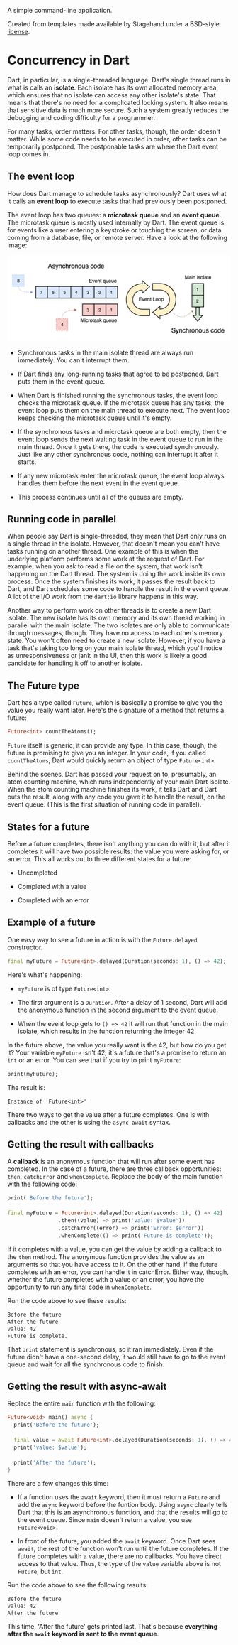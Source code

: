 A simple command-line application.

Created from templates made available by Stagehand under a BSD-style
[license](https://github.com/dart-lang/stagehand/blob/master/LICENSE).

# Concurrency in Dart

Dart, in particular, is a single-threaded language. Dart's single thread runs in what is calls an **isolate**. Each isolate
has its own allocated memory area, which ensures that no isolate can access any other isolate's state. That means that
there's no need for a complicated locking system. It also means that sensitive data is much more secure. Such a system
greatly reduces the debugging and coding difficulty for a programmer.

For many tasks, order matters. For other tasks, though, the order doesn't matter. While some code needs to be executed in
order, other tasks can be temporarily postponed. The postponable tasks are where the Dart event loop comes in.

## The event loop

How does Dart manage to schedule tasks asynchronously? Dart uses what it calls an **event loop** to execute tasks that had
previously been postponed.

The event loop has two queues: a **microtask queue** and an **event queue**. The microtask queue is mostly used internally
by Dart. The event queue is for events like a user entering a keystroke or touching the screen, or data coming from a
database, file, or remote server. Have a look at the following image:

![](event_loop.png)

+ Synchronous tasks in the main isolate thread are always run immediately. You can't interrupt them.
+ If Dart finds any long-running tasks that agree to be postponed, Dart puts them in the event queue.
+ When Dart is finished running the synchronous tasks, the event loop checks the microtask queue. If the microtask queue
has any tasks, the event loop puts them on the main thread to execute next. The event loop keeps checking the microtask
  queue until it's empty.
+ If the synchronous tasks and microtask queue are both empty, then the event loop sends the next waiting task in the event
queue to run in the main thread. Once it gets there, the code is executed synchronously. Just like any other synchronous
  code, nothing can interrupt it after it starts.
  
+ If any new microtask enter the microtask queue, the event loop always handles them before the next event in the event
queue.
  
+ This process continues until all of the queues are empty.

## Running code in parallel

When people say Dart is single-threaded, they mean that Dart only runs on a single thread in the isolate. However, that
doesn't mean you can't have tasks running on another thread. One example of this is when the underlying platform performs
some work at the request of Dart. For example, when you ask to read a file on the system, that work isn't happening on the
Dart thread. The system is doing the work inside its own process. Once the system finishes its work, it passes the result
back to Dart, and Dart schedules some code to handle the result in the event queue. A lot of the I/O work from the
`dart:io` library happens in this way.

Another way to perform work on other threads is to create a new Dart isolate. The new isolate has its own memory and its
own thread working in parallel with the main isolate. The two isolates are only able to communicate through messages,
though. They have no access to each other's memory state. You won't often need to create a new isolate. However, if you
have a task that's taking too long on your main isolate thread, which you'll notice as unresponsiveness or jank in the UI,
then this work is likely a good candidate for handling it off to another isolate.

## The Future type

Dart has a type called `Future`, which is basically a promise to give you the value you really want later. Here's the signature
of a method that returns a future:
```dart
Future<int> countTheAtoms();
```
`Future` itself is generic; it can provide any type. In this case, though, the future is promising to give you an integer.
In your code, if you called `countTheAtoms`, Dart would quickly return an object of type `Future<int>`.

Behind the scenes, Dart has passed your request on to, presumably, an atom counting machine, which runs independently of
your main Dart isolate. When the atom counting machine finishes its work, it tells Dart and Dart puts the result, along
with any code you gave it to handle the result, on the event queue. (This is the first situation of running code in parallel).

## States for a future

Before a future completes, there isn't anything you can do with it, but after it completes it will have two possible results:
the value you were asking for, or an error. This all works out to three different states for a future:
+ Uncompleted

+ Completed with a value

+ Completed with an error

## Example of a future

One easy way to see a future in action is with the `Future.delayed` constructor.
```Dart
final myFuture = Future<int>.delayed(Duration(seconds: 1), () => 42);
```
Here's what's happening:
+ `myFuture` is of type `Future<int>`.

+ The first argument is a `Duration`. After a delay of 1 second, Dart will add the anonymous function in the second argument
to the event queue.
  
+ When the event loop gets to `() => 42` it will run that function in the main isolate, which results in the function
returning the integer 42.
  
In the future above, the value you really want is the 42, but how do you get it? Your variable `myFuture` isn't 42; it's
a future that's a promise to return an `int` or an error. You can see that if you try to print `myFuture`:
```Dart
print(myFuture);
```
The result is:
```
Instance of 'Future<int>'
```
There two ways to get the value after a future completes. One is with callbacks and the other is using the `async-await`
syntax.

## Getting the result with callbacks

A **callback** is an anonymous function that will run after some event has completed. In the case of a future, there are
three callback opportunities: `then`, `catchError` and `whenComplete`. Replace the body of the main function with the
following code:
```dart
print('Before the future');

final myFuture = Future<int>.delayed(Duration(seconds: 1), () => 42)
                .then((value) => print('value: $value'))
                .catchError((error) => print('Error: $error'))
                .whenComplete(() => print('Future is complete'));
```
If it completes with a value, you can get the value by adding a callback to the `then` method. The anonymous function
provides the value as an arguments so that you have access to it. On the other hand, if the future completes with an error,
you can handle it in catchError. Either way, though, whether the future completes with a value or an error, you have the
opportunity to run any final code in `whenComplete`.

Run the code above to see these results:
```
Before the future
After the future
value: 42
Future is complete.
```
That `print` statement is synchronous, so it ran immediately. Even if the future didn't have a one-second delay, it
would still have to go to the event queue and wait for all the synchronous code to finish.

## Getting the result with async-await

Replace the entire `main` function with the following:
```dart
Future<void> main() async {
  print('Before the future');
  
  final value = await Future<int>.delayed(Duration(seconds: 1), () => 42);
  print('value: $value');
  
  print('After the future');
}
```
There are a few changes this time:
+ If a function uses the `await` keyword, then it must return a `Future` and add the `async` keyword before the funtion
body. Using `async` clearly tells Dart that this is an asynchronous function, and that the results will go to the event
  queue. Since `main` doesn't return a value, you use `Future<void>`.
  
+ In front of the future, you added the `await` keyword. Once Dart sees `await`, the rest of the function won't run until
the future completes. If the future completes with a value, there are no callbacks. You have direct access to that value.
  Thus, the type of the `value` variable above is not `Future`, but `int`.
  
Run the code above to see the following results:
```
Before the future
value: 42
After the future
```
This time, 'After the future' gets printed last. That's because **everything after the `await` keyword is sent to the event
queue**.
